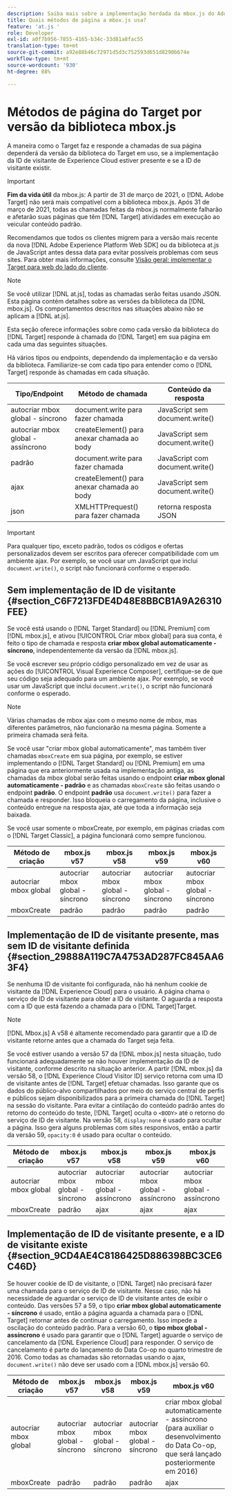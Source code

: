 ```yaml
---
description: Saiba mais sobre a implementação herdada da mbox.js do Adobe Target. Migrar para o SDK da Web da Adobe Experience Platform (AEP Web SDK) ou para a versão mais recente da at.js.
title: Quais métodos de página a mbox.js usa?
feature: 'at.js '
role: Developer
exl-id: a0f7b956-7855-4165-b34c-33d81a8fac55
translation-type: tm+mt
source-git-commit: a92e88b46c72971d5d3c752593d651d8290b674e
workflow-type: tm+mt
source-wordcount: '930'
ht-degree: 88%

---
```


# Métodos de página do Target por versão da biblioteca mbox.js

A maneira como o Target faz e responde a chamadas de sua página dependerá da versão da biblioteca do Target em uso, se a implementação da ID de visitante de Experience Cloud estiver presente e se a ID de visitante existir.

>[!IMPORTANT]
>
>**Fim da vida útil** da mbox.js: A partir de 31 de março de 2021, o  [!DNL Adobe Target] não será mais compatível com a biblioteca mbox.js. Após 31 de março de 2021, todas as chamadas feitas da mbox.js normalmente falharão e afetarão suas páginas que têm [!DNL Target] atividades em execução ao veicular conteúdo padrão.
>
>Recomendamos que todos os clientes migrem para a versão mais recente da nova [!DNL Adobe Experience Platform Web SDK] ou da biblioteca at.js de JavaScript antes dessa data para evitar possíveis problemas com seus sites. Para obter mais informações, consulte [Visão geral: implementar o Target para web do lado do cliente](/help/c-implementing-target/c-implementing-target-for-client-side-web/implement-target-for-client-side-web.md).

>[!NOTE]
>
>Se você utilizar [!DNL at.js], todas as chamadas serão feitas usando JSON. Esta página contém detalhes sobre as versões da biblioteca da [!DNL mbox.js]. Os comportamentos descritos nas situações abaixo não se aplicam a [!DNL at.js].

Esta seção oferece informações sobre como cada versão da biblioteca do [!DNL Target] responde à chamada do [!DNL Target] em sua página em cada uma das seguintes situações.

Há vários tipos ou endpoints, dependendo da implementação e da versão da biblioteca. Familiarize-se com cada tipo para entender como o [!DNL Target] responde às chamadas em cada situação.

| Tipo/Endpoint | Método de chamada | Conteúdo da resposta |
|--- |--- |--- |
| autocriar mbox global - síncrono | document.write para fazer chamada | JavaScript sem document.write() |
| autocriar mbox global - assíncrono | createElement() para anexar chamada ao body | JavaScript sem document.write() |
| padrão | document.write para fazer chamada | JavaScript com document.write() |
| ajax | createElement() para anexar chamada ao body | JavaScript sem document.write() |
| json | XMLHTTPrequest() para fazer chamada | retorna resposta JSON |

>[!IMPORTANT]
>
>Para qualquer tipo, exceto padrão, todos os códigos e ofertas personalizados devem ser escritos para oferecer compatibilidade com um ambiente ajax. Por exemplo, se você usar um JavaScript que inclui `document.write()`, o script não funcionará conforme o esperado.

## Sem implementação de ID de visitante {#section_C6F7213FDE4D48E8BBCB1A9A26310FEE}

Se você está usando o [!DNL Target Standard] ou [!DNL Premium] com [!DNL mbox.js], e ativou [!UICONTROL Criar mbox global] para sua conta, é feito o tipo de chamada e resposta **criar mbox global automaticamente - síncrono**, independentemente da versão da [!DNL mbox.js].

Se você escrever seu próprio código personalizado em vez de usar as ações do [!UICONTROL Visual Experience Composer], certifique-se de que seu código seja adequado para um ambiente ajax. Por exemplo, se você usar um JavaScript que inclui `document.write()`, o script não funcionará conforme o esperado.

>[!NOTE]
>
>Várias chamadas de mbox ajax com o mesmo nome de mbox, mas diferentes parâmetros, não funcionarão na mesma página. Somente a primeira chamada será feita.

Se você usar &quot;criar mbox global automaticamente&quot;, mas também tiver chamadas `mboxCreate` em sua página, por exemplo, se estiver implementando o [!DNL Target Standard] ou [!DNL Premium] em uma página que era anteriormente usada na implementação antiga, as chamadas da mbox global serão feitas usando o endpoint **criar mbox glonal automaticamente - padrão** e as chamadas `mboxCreate` são feitas usando o endpoint **padrão**. O endpoint **padrão** usa `document.write()` para fazer a chamada e responder. Isso bloqueia o carregamento da página, inclusive o conteúdo entregue na resposta ajax, até que toda a informação seja baixada.

Se você usar somente o mboxCreate, por exemplo, em páginas criadas com o [!DNL Target Classic], a página funcionará como sempre funcionou.

| Método de criação | mbox.js v57 | mbox.js v58 | mbox.js v59 | mbox.js v60 |
|---|---|---|---|---|
| autocriar mbox global | autocriar mbox global - síncrono | autocriar mbox global - síncrono | autocriar mbox global - síncrono | autocriar mbox global - síncrono |
| mboxCreate | padrão | padrão | padrão | padrão |

## Implementação de ID de visitante presente, mas sem ID de visitante definida   {#section_29888A119C7A4753AD287FC845AA63F4}

Se nenhuma ID de visitante foi configurada, não há nenhum cookie de visitante da [!DNL Experience Cloud] para o usuário. A página chama o serviço de ID de visitante para obter a ID de visitante. O aguarda a resposta com a ID que está fazendo a chamada para o [!DNL Target]Target.

>[!NOTE]
>
>[!DNL Mbox.js] A v58 é altamente recomendado para garantir que a ID de visitante retorne antes que a chamada do Target seja feita.

Se você estiver usando a versão 57 da [!DNL mbox.js] nesta situação, tudo funcionará adequadamente se não houver implementação da ID de visitante, conforme descrito na situação anterior. A partir [!DNL mbox.js] da versão 58, o [!DNL Experience Cloud Visitor ID] serviço retorna com uma ID de visitante antes de [!DNL Target] efetuar chamadas. Isso garante que os dados do público-alvo compartilhados por meio do serviço central de perfis e públicos sejam disponibilizados para a primeira chamada do [!DNL Target] na sessão do visitante. Para evitar a cintilação do conteúdo padrão antes do retorno do conteúdo do teste, [!DNL Target] oculta o `<BODY>` até o retorno do serviço de ID de visitante. Na versão 58, `display:none` é usado para ocultar a página. Isso gera alguns problemas com sites responsivos, então a partir da versão 59, `opacity:0` é usado para ocultar o conteúdo.

| Método de criação | mbox.js v57 | mbox.js v58 | mbox.js v59 | mbox.js v60 |
|---|---|---|---|---|
| autocriar mbox global | autocriar mbox global - síncrono | autocriar mbox global - assíncrono | autocriar mbox global - assíncrono | autocriar mbox global - assíncrono |
| mboxCreate | padrão | ajax | ajax | ajax |

## Implementação de ID de visitante presente, e a ID de visitante existe   {#section_9CD4AE4C8186425D886398BC3CE6C46D}

Se houver cookie de ID de visitante, o [!DNL Target] não precisará fazer uma chamada para o serviço de ID de visitante. Nesse caso, não há necessidade de aguardar o serviço de ID de visitante antes de exibir o conteúdo. Das versões 57 a 59, o tipo **criar mbox global automaticamente - síncrono** é usado, então a página aguarda a chamada para o [!DNL Target] retornar antes de continuar o carregamento. Isso impede a oscilação do conteúdo padrão. Para a versão 60, o **tipo mbox global - assíncrono** é usado para garantir que o [!DNL Target] aguarde o serviço de cancelamento da [!DNL Experience Cloud] para responder. O serviço de cancelamento é parte do lançamento do Data Co-op no quarto trimestre de 2016. Como todas as chamadas são retornadas usando o ajax, `document.write()` não deve ser usado com a [!DNL mbox.js] versão 60.

| Método de criação | mbox.js v57 | mbox.js v58 | mbox.js v59 | mbox.js v60 |
|---|---|---|---|---|
| autocriar mbox global | autocriar mbox global - síncrono | autocriar mbox global - síncrono | autocriar mbox global - síncrono | criar mbox global automaticamente - assíncrono (para auxiliar o desenvolvimento do Data Co-op, que será lançado posteriormente em 2016) |
| mboxCreate | padrão | padrão | padrão | ajax |
